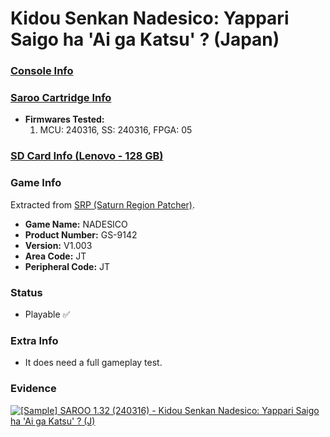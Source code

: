 # Kidou Senkan Nadesico: Yappari Saigo ha 'Ai ga Katsu' ? (Japan)

### [Console Info](../../../../Info/Consoles/VA13/README.md)

### [Saroo Cartridge Info](../../../../Info/Cartridges/RetroGameParadiseStore/1.32F/README.md)

- <b>Firmwares Tested:</b>
  1. MCU: 240316, SS: 240316, FPGA: 05

### [SD Card Info (Lenovo - 128 GB)](../../../../Info/SdCards/Lenovo/128GB/README.md)

### Game Info

Extracted from [SRP (Saturn Region Patcher)](https://segaxtreme.net/resources/saturn-region-patcher.81/download).

- <b>Game Name:</b> NADESICO
- <b>Product Number:</b> GS-9142
- <b>Version:</b> V1.003
- <b>Area Code:</b> JT
- <b>Peripheral Code:</b> JT

### Status

- Playable :white_check_mark:

### Extra Info

- It does need a full gameplay test.

### Evidence

[![[Sample] SAROO 1.32 (240316) - Kidou Senkan Nadesico: Yappari Saigo ha 'Ai ga Katsu' ? (J)](https://img.youtube.com/vi/TcOf_5BczhM/0.jpg)](https://www.youtube.com/watch?v=TcOf_5BczhM)
